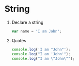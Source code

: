 # String

1. Declare a string
    ```javascript
    var name = 'I am John';
    ```

2. Quotes
    ```javascript
    console.log('I am "John"');
    console.log("I am 'John'");
    console.log("I am \"John\"");
    ```